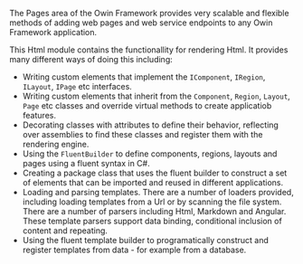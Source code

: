 The Pages area of the Owin Framework provides very scalable and flexible
methods of adding web pages and web service endpoints to any Owin Framework
application.

This Html module contains the functionallity for rendering Html. It provides
many different ways of doing this including:

* Writing custom elements that implement the `IComponent`, `IRegion`, `ILayout`,
  `IPage` etc interfaces.
* Writing custom elements that inherit from the `Component`, `Region`, `Layout`,
  `Page` etc classes and override virtual methods to create applicatiob features.
* Decorating classes with attributes to define their behavior, reflecting over
  assemblies to find these classes and register them with the rendering engine.
* Using the `FluentBuilder` to define components, regions, layouts and pages
  using a fluent syntax in C#.
* Creating a package class that uses the fluent builder to construct a set of
  elements that can be imported and reused in different applications.
* Loading and parsing templates. There are a number of loaders provided, including
  loading templates from a Url or by scanning the file system. There are a number
  of parsers including Html, Markdown and Angular. These template parsers support
  data binding, conditional inclusion of content and repeating.
* Using the fluent template builder to programatically construct and register
  templates from data - for example from a database.
